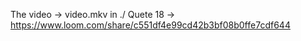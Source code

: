 The video -> video.mkv in ./
Quete 18 -> https://www.loom.com/share/c551df4e99cd42b3bf08b0ffe7cdf644

